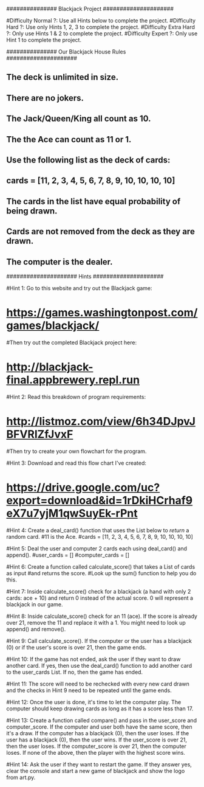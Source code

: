 ############### Blackjack Project #####################

#Difficulty Normal ?: Use all Hints below to complete the project.
#Difficulty Hard ?: Use only Hints 1, 2, 3 to complete the project.
#Difficulty Extra Hard ?: Only use Hints 1 & 2 to complete the project.
#Difficulty Expert ?: Only use Hint 1 to complete the project.

############### Our Blackjack House Rules #####################

## The deck is unlimited in size.
## There are no jokers.
## The Jack/Queen/King all count as 10.
## The the Ace can count as 11 or 1.
## Use the following list as the deck of cards:
## cards = [11, 2, 3, 4, 5, 6, 7, 8, 9, 10, 10, 10, 10]
## The cards in the list have equal probability of being drawn.
## Cards are not removed from the deck as they are drawn.
## The computer is the dealer.

##################### Hints #####################

#Hint 1: Go to this website and try out the Blackjack game:
#   https://games.washingtonpost.com/games/blackjack/
#Then try out the completed Blackjack project here:
#   http://blackjack-final.appbrewery.repl.run

#Hint 2: Read this breakdown of program requirements:
#   http://listmoz.com/view/6h34DJpvJBFVRlZfJvxF
#Then try to create your own flowchart for the program.

#Hint 3: Download and read this flow chart I've created:
#   https://drive.google.com/uc?export=download&id=1rDkiHCrhaf9eX7u7yjM1qwSuyEk-rPnt

#Hint 4: Create a deal_card() function that uses the List below to *return* a random card.
#11 is the Ace.
#cards = [11, 2, 3, 4, 5, 6, 7, 8, 9, 10, 10, 10, 10]

#Hint 5: Deal the user and computer 2 cards each using deal_card() and append().
#user_cards = []
#computer_cards = []

#Hint 6: Create a function called calculate_score() that takes a List of cards as input
#and returns the score.
#Look up the sum() function to help you do this.

#Hint 7: Inside calculate_score() check for a blackjack (a hand with only 2 cards:
ace + 10) and return 0 instead of the actual score. 0 will represent a blackjack in our game.

#Hint 8: Inside calculate_score() check for an 11 (ace). If the score is already
over 21, remove the 11 and replace it with a 1. You might need to look up append() and remove().

#Hint 9: Call calculate_score(). If the computer or the user has a blackjack (0)
or if the user's score is over 21, then the game ends.

#Hint 10: If the game has not ended, ask the user if they want to draw another card.
If yes, then use the deal_card() function to add another card to the user_cards
List. If no, then the game has ended.

#Hint 11: The score will need to be rechecked with every new card drawn and
the checks in Hint 9 need to be repeated until the game ends.

#Hint 12: Once the user is done, it's time to let the computer play.
The computer should keep drawing cards as long as it has a score less than 17.

#Hint 13: Create a function called compare() and pass in the user_score and computer_score.
 If the computer and user both have the same score, then it's a draw. If the computer has a blackjack (0),
 then the user loses. If the user has a blackjack (0), then the user wins.
 If the user_score is over 21, then the user loses. If the computer_score is over 21, then the computer loses. If none of the above, then the player with the highest score wins.

#Hint 14: Ask the user if they want to restart the game.
If they answer yes, clear the console and start a new game of blackjack and show the logo from art.py.